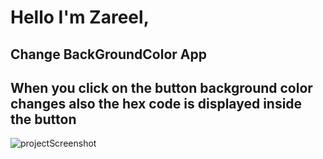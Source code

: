 # Hello I'm Zareel,

## Change BackGroundColor App

## When you click on the button background color changes also the hex code is displayed inside the button

![projectScreenshot](https://user-images.githubusercontent.com/110910838/214769729-760774f6-d86d-4869-85a8-f450c2c236a8.png)
